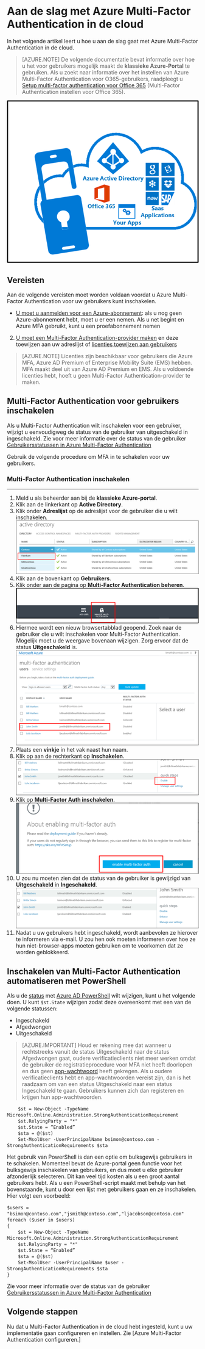 <properties 
    pageTitle="Aan de slag met Microsoft Azure Multi-Factor Authentication in de cloud"
    description="Dit is de pagina Azure Multi-Factor Authentication waarop wordt beschreven hoe u aan de slag kunt met Azure MFA in de cloud."
    services="multi-factor-authentication"
    documentationCenter=""
    authors="kgremban"
    manager="femila"
    editor="curtand"/>

<tags
    ms.service="multi-factor-authentication"
    ms.workload="identity"
    ms.tgt_pltfrm="na"
    ms.devlang="na"
    ms.topic="get-started-article"
    ms.date="08/15/2016"
    ms.author="kgremban"/>


# Aan de slag met Azure Multi-Factor Authentication in de cloud
In het volgende artikel leert u hoe u aan de slag gaat met Azure Multi-Factor Authentication in de cloud.

> [AZURE.NOTE]  De volgende documentatie bevat informatie over hoe u het voor gebruikers mogelijk maakt de **klassieke Azure-Portal** te gebruiken. Als u zoekt naar informatie over het instellen van Azure Multi-Factor Authentication voor O365-gebruikers, raadpleegt u [Setup multi-factor authentication voor Office 365](https://support.office.com/article/Set-up-multi-factor-authentication-for-Office-365-users-8f0454b2-f51a-4d9c-bcde-2c48e41621c6?ui=en-US&rs=en-US&ad=US) (Multi-Factor Authentication instellen voor Office 365).

![MFA in de Cloud](./media/multi-factor-authentication-get-started-cloud/mfa_in_cloud.png)

## Vereisten
Aan de volgende vereisten moet worden voldaan voordat u Azure Multi-Factor Authentication voor uw gebruikers kunt inschakelen.




- [U moet u aanmelden voor een Azure-abonnement](https://azure.microsoft.com/pricing/free-trial/): als u nog geen Azure-abonnement hebt, moet u er een nemen. Als u net begint en Azure MFA gebruikt, kunt u een proefabonnement nemen
2. [U moet een Multi-Factor Authentication-provider maken](multi-factor-authentication-get-started-auth-provider.md) en deze toewijzen aan uw adreslijst of [licenties toewijzen aan gebruikers](multi-factor-authentication-get-started-assign-licenses.md)

> [AZURE.NOTE]  Licenties zijn beschikbaar voor gebruikers die Azure MFA, Azure AD Premium of Enterprise Mobility Suite (EMS) hebben.  MFA maakt deel uit van Azure AD Premium en EMS. Als u voldoende licenties hebt, hoeft u geen Multi-Factor Authentication-provider te maken.


## Multi-Factor Authentication voor gebruikers inschakelen
Als u Multi-Factor Authentication wilt inschakelen voor een gebruiker, wijzigt u eenvoudigweg de status van de gebruiker van uitgeschakeld in ingeschakeld.  Zie voor meer informatie over de status van de gebruiker [Gebruikersstatussen in Azure Multi-Factor Authentication](multi-factor-authentication-get-started-user-states.md)

Gebruik de volgende procedure om MFA in te schakelen voor uw gebruikers.

### Multi-Factor Authentication inschakelen
--------------------------------------------------------------------------------
1.  Meld u als beheerder aan bij de **klassieke Azure-portal**.
2.  Klik aan de linkerkant op **Active Directory**.
3.  Klik onder **Adreslijst** op de adreslijst voor de gebruiker die u wilt inschakelen.
![Klik op Adreslijst](./media/multi-factor-authentication-get-started-cloud/directory1.png)
4.  Klik aan de bovenkant op **Gebruikers**.
5.  Klik onder aan de pagina op **Multi-Factor Authentication beheren**.
![Klik op Adreslijst](./media/multi-factor-authentication-get-started-cloud/manage1.png)
6.  Hiermee wordt een nieuw browsertabblad geopend.  Zoek naar de gebruiker die u wilt inschakelen voor Multi-Factor Authentication. Mogelijk moet u de weergave bovenaan wijzigen. Zorg ervoor dat de status **Uitgeschakeld** is.
![Gebruiker inschakelen](./media/multi-factor-authentication-get-started-cloud/enable1.png)
7.  Plaats een **vinkje** in het vak naast hun naam.
7.  Klik op aan de rechterkant op **Inschakelen**.
![Gebruiker inschakelen](./media/multi-factor-authentication-get-started-cloud/user1.png)
8.  Klik op **Multi-Factor Auth inschakelen**.
![Gebruiker inschakelen](./media/multi-factor-authentication-get-started-cloud/enable2.png)
9.  U zou nu moeten zien dat de status van de gebruiker is gewijzigd van **Uitgeschakeld** in **Ingeschakeld**.
![Gebruikers inschakelen](./media/multi-factor-authentication-get-started-cloud/user.png)
10.  Nadat u uw gebruikers hebt ingeschakeld, wordt aanbevolen ze hierover te informeren via e-mail.  U zou hen ook moeten informeren over hoe ze hun niet-browser-apps moeten gebruiken om te voorkomen dat ze worden geblokkeerd.


## Inschakelen van Multi-Factor Authentication automatiseren met PowerShell 

Als u de [status](multi-factor-authentication-whats-next.md) met [Azure AD PowerShell](../powershell-install-configure.md) wilt wijzigen, kunt u het volgende doen.  U kunt `$st.State` wijzigen zodat deze overeenkomt met een van de volgende statussen:


- Ingeschakeld
- Afgedwongen
- Uitgeschakeld  

> [AZURE.IMPORTANT]  Houd er rekening mee dat wanneer u rechtstreeks vanuit de status Uitgeschakeld naar de status Afgedwongen gaat, oudere verificatieclients niet meer werken omdat de gebruiker de registratieprocedure voor MFA niet heeft doorlopen en dus geen [app-wachtwoord](multi-factor-authentication-whats-next.md#app-passwords) heeft gekregen.  Als u oudere verificatieclients hebt en app-wachtwoorden vereist zijn, dan is het raadzaam om van een status Uitgeschakeld naar een status Ingeschakeld te gaan.  Gebruikers kunnen zich dan registeren en krijgen hun app-wachtwoorden.   

        $st = New-Object -TypeName Microsoft.Online.Administration.StrongAuthenticationRequirement
        $st.RelyingParty = "*"
        $st.State = “Enabled”
        $sta = @($st)
        Set-MsolUser -UserPrincipalName bsimon@contoso.com -StrongAuthenticationRequirements $sta

Het gebruik van PowerShell is dan een optie om bulksgewijs gebruikers in te schakelen.  Momenteel bevat de Azure-portal geen functie voor het bulksgewijs inschakelen van gebruikers, en dus moet u elke gebruiker afzonderlijk selecteren.  Dit kan veel tijd kosten als u een groot aantal gebruikers hebt.  Als u een PowerShell-script maakt met behulp van het bovenstaande, kunt u door een lijst met gebruikers gaan en ze inschakelen.  Hier volgt een voorbeeld:

    $users = "bsimon@contoso.com","jsmith@contoso.com","ljacobson@contoso.com"
    foreach ($user in $users)
    {
        $st = New-Object -TypeName Microsoft.Online.Administration.StrongAuthenticationRequirement
        $st.RelyingParty = "*"
        $st.State = “Enabled”
        $sta = @($st)
        Set-MsolUser -UserPrincipalName $user -StrongAuthenticationRequirements $sta
    }


Zie voor meer informatie over de status van de gebruiker [Gebruikersstatussen in Azure Multi-Factor Authentication](multi-factor-authentication-get-started-user-states.md)

## Volgende stappen
Nu dat u Multi-Factor Authentication in de cloud hebt ingesteld, kunt u uw implementatie gaan configureren en instellen.  Zie [Azure Multi-Factor Authentication configureren.]



<!--HONumber=Sep16_HO3-->


